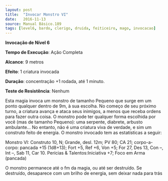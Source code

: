 ```yaml
---
layout: post
title:  "Invocar Monstro VI"
date:   2016-11-13
source: Manual Básico.189
tags: [level6, bardo, clerigo, druida, feiticeiro, mago, invocacao]
---
```


**Invocação de Nível 6**

**Tempo de Execução**: Ação Completa

**Alcance**: 9 metros

**Efeito**: 1 criatura invocada

**Duração**: concentração +1 rodada, até 1 minuto.

**Teste de Resistência**: Nenhum

Esta magia invoca um monstro de tamanho Pequeno que surge em um ponto qualquer dentro de 9m, à sua escolha. No começo de seu próximo turno, a criatura avança e ataca seus inimigos, a menos que receba ordens para fazer outra coisa. O monstro pode ter qualquer forma escolhida por você (mas de tamanho Pequeno): uma serpente, diabrete, arbusto ambulante… No entanto, não é uma criatura viva de verdade, e sim um construto feito de energia. O monstro invocado tem as estatísticas a seguir:

Monstro VI: Construto 10, N; Grande, desl. 12m; PV 80; CA 21; corpo-a-corpo: pancada +15 (1d8+13); Fort +5, Ref +6, Von +5; For 27, Des 13, Con –, Int –, Sab 11, Car 10. Perícias & Talentos:Iniciativa +7; Foco em Arma (pancada)

O monstro permanece até o fm da magia, ou até ser destruído. Se destruído, desaparece com um brilho de energia, sem deixar nada para trás